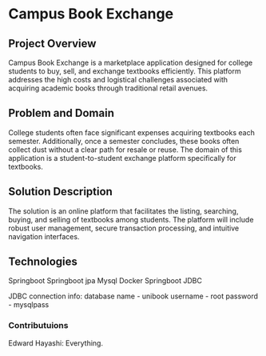# Campus Book Exchange

## Project Overview
Campus Book Exchange is a marketplace application designed for college students to buy, sell, and exchange textbooks efficiently. This platform addresses the high costs and logistical challenges associated with acquiring academic books through traditional retail avenues.

## Problem and Domain
College students often face significant expenses acquiring textbooks each semester. Additionally, once a semester concludes, these books often collect dust without a clear path for resale or reuse. The domain of this application is a student-to-student exchange platform specifically for textbooks.

## Solution Description
The solution is an online platform that facilitates the listing, searching, buying, and selling of textbooks among students. The platform will include robust user management, secure transaction processing, and intuitive navigation interfaces.

## Technologies
Springboot
Springboot jpa
Mysql
Docker
Springboot JDBC

JDBC connection info:
database name - unibook
username - root
password - mysqlpass

### Contributuions
Edward Hayashi: Everything.

